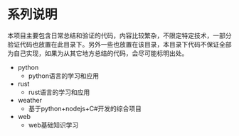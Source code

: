 # 系列说明

本项目主要包含日常总结和验证的代码，内容比较繁杂，不限定特定技术，一部分验证代码也放置在此目录下。另外一些也放置在该目录，本目录下代码不保证全部为自己实现，如果为从其它地方总结的代码，会尽可能标明出处。

- python
  - python语言的学习和应用
- rust
  - rust语言的学习和应用
- weather
  - 基于python+nodejs+C#开发的综合项目
- web
  - web基础知识学习
